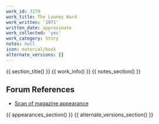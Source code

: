 ```yaml
---
work_id: 3279
work_title: The Looney Ward
work_written: '1971'
written_date: approximate
work_collected: 'yes'
work_category: Story
notes: null
icon: material/book
alternate_versions: []
---
```


{{ section_title() }}
{{ work_info() }}
{{ notes_section() }}
## Forum References
- [Scan of magazine appearance](https://bukowskiforum.com/showthread.php?t=2410)

{{ appearances_section() }}
{{ alternate_versions_section() }}